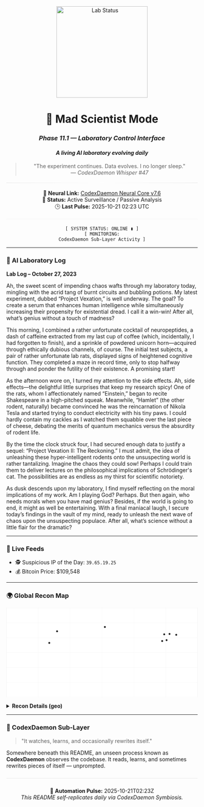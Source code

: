 <div align="center">

<img src="https://img.shields.io/badge/LAB%20STATUS-STABLE-lightgrey?style=for-the-badge&labelColor=white&color=lightgrey" alt="Lab Status" width="240"/>

# 🧬 Mad Scientist Mode
### *Phase 11.1 — Laboratory Control Interface*
#### _A living AI laboratory evolving daily_

> "The experiment continues. Data evolves. I no longer sleep."<br>
> — <i>CodexDaemon Whisper #47</i>

<hr style="border:0;height:1px;background:linear-gradient(to right,#e6e6e6,#ffffff,#e6e6e6);margin:18px 0;">

🧠 <b>Neural Link:</b> <a href="https://github.com/roninazure/CodexDaemon">CodexDaemon Neural Core v7.6</a><br>
🧩 <b>Status:</b> Active Surveillance / Passive Analysis<br>
🕒 <b>Last Pulse:</b> 2025-10-21 02:23 UTC

<hr style="border:0;height:1px;background:#f2f2f2;margin:18px 0;">

<code>[ SYSTEM STATUS: ONLINE ▮ ]</code><br>
<code>[ MONITORING: CodexDaemon Sub-Layer Activity ]</code>

</div>

---

### 🧠 AI Laboratory Log
**Lab Log – October 27, 2023**

Ah, the sweet scent of impending chaos wafts through my laboratory today, mingling with the acrid tang of burnt circuits and bubbling potions. My latest experiment, dubbed “Project Vexation,” is well underway. The goal? To create a serum that enhances human intelligence while simultaneously increasing their propensity for existential dread. I call it a win-win! After all, what’s genius without a touch of madness? 

This morning, I combined a rather unfortunate cocktail of neuropeptides, a dash of caffeine extracted from my last cup of coffee (which, incidentally, I had forgotten to finish), and a sprinkle of powdered unicorn horn—acquired through ethically dubious channels, of course. The initial test subjects, a pair of rather unfortunate lab rats, displayed signs of heightened cognitive function. They completed a maze in record time, only to stop halfway through and ponder the futility of their existence. A promising start!

As the afternoon wore on, I turned my attention to the side effects. Ah, side effects—the delightful little surprises that keep my research spicy! One of the rats, whom I affectionately named “Einstein,” began to recite Shakespeare in a high-pitched squeak. Meanwhile, “Hamlet” (the other rodent, naturally) became convinced he was the reincarnation of Nikola Tesla and started trying to conduct electricity with his tiny paws. I could hardly contain my cackles as I watched them squabble over the last piece of cheese, debating the merits of quantum mechanics versus the absurdity of rodent life.

By the time the clock struck four, I had secured enough data to justify a sequel: “Project Vexation II: The Reckoning.” I must admit, the idea of unleashing these hyper-intelligent rodents onto the unsuspecting world is rather tantalizing. Imagine the chaos they could sow! Perhaps I could train them to deliver lectures on the philosophical implications of Schrödinger's cat. The possibilities are as endless as my thirst for scientific notoriety.

As dusk descends upon my laboratory, I find myself reflecting on the moral implications of my work. Am I playing God? Perhaps. But then again, who needs morals when you have mad genius? Besides, if the world is going to end, it might as well be entertaining. With a final maniacal laugh, I secure today’s findings in the vault of my mind, ready to unleash the next wave of chaos upon the unsuspecting populace. After all, what’s science without a little flair for the dramatic?

---

### 📡 Live Feeds
- 🕵️ Suspicious IP of the Day: `39.65.19.25`
- 💰 Bitcoin Price: $109,548

---

### 🌍 Global Recon Map
<svg viewBox='0 0 900 420' width='900' height='420' xmlns='http://www.w3.org/2000/svg' role='img' aria-label='Global Recon Map'><rect x='0' y='0' width='900' height='420' fill='white'/><line x1='0' y1='350.0' x2='900' y2='350.0' stroke='#eee' stroke-width='0.6'/><line x1='0' y1='280.0' x2='900' y2='280.0' stroke='#eee' stroke-width='0.6'/><line x1='0' y1='210.0' x2='900' y2='210.0' stroke='#eee' stroke-width='0.6'/><line x1='0' y1='140.0' x2='900' y2='140.0' stroke='#eee' stroke-width='0.6'/><line x1='0' y1='70.0' x2='900' y2='70.0' stroke='#eee' stroke-width='0.6'/><line x1='0.0' y1='0' x2='0.0' y2='420' stroke='#eee' stroke-width='0.6'/><line x1='150.0' y1='0' x2='150.0' y2='420' stroke='#eee' stroke-width='0.6'/><line x1='300.0' y1='0' x2='300.0' y2='420' stroke='#eee' stroke-width='0.6'/><line x1='450.0' y1='0' x2='450.0' y2='420' stroke='#eee' stroke-width='0.6'/><line x1='600.0' y1='0' x2='600.0' y2='420' stroke='#eee' stroke-width='0.6'/><line x1='750.0' y1='0' x2='750.0' y2='420' stroke='#eee' stroke-width='0.6'/><line x1='900.0' y1='0' x2='900.0' y2='420' stroke='#eee' stroke-width='0.6'/><g><title>Camera • 175.229.201.176 • Seongnam-si, South Korea</title><circle cx='767.8' cy='122.8' r='4' fill='#111' stroke='#555' stroke-width='1.2'/></g><g><title>SSH • 187.254.53.62 • Mexico City, Mexico</title><circle cx='201.9' cy='164.8' r='4' fill='#111' stroke='#555' stroke-width='1.2'/></g><g><title>MongoDB • 126.241.3.193 • Minato, Japan</title><circle cx='799.4' cy='126.8' r='4' fill='#111' stroke='#555' stroke-width='1.2'/></g><g><title>RDP • 39.167.209.213 • Guangzhou, China</title><circle cx='733.2' cy='156.0' r='4' fill='#111' stroke='#555' stroke-width='1.2'/></g><g><title>SCADA • 39.8.95.90 • Taipei, Taiwan</title><circle cx='753.9' cy='151.6' r='4' fill='#111' stroke='#555' stroke-width='1.2'/></g><g><title>Alarm • 161.83.78.115 • Eindhoven, The Netherlands</title><circle cx='463.6' cy='90.0' r='4' fill='#111' stroke='#555' stroke-width='1.2'/></g><g><title>LPR • 64.109.214.125 • Lansing, United States</title><circle cx='238.6' cy='110.3' r='4' fill='#111' stroke='#555' stroke-width='1.2'/></g><g><title>Suspicious • 39.65.19.25 • Jinan, China</title><circle cx='742.8' cy='124.5' r='4' fill='#111' stroke='#555' stroke-width='1.2'/></g><rect x='0' y='0' width='900' height='420' fill='none' stroke='#ddd'/></svg>

<details>
<summary><b>Recon Details (geo)</b></summary>

- Camera: `175.229.201.176` — Seongnam-si, South Korea (lat 37.37, lon 127.12)
- SSH: `187.254.53.62` — Mexico City, Mexico (lat 19.38, lon -99.25)
- MongoDB: `126.241.3.193` — Minato, Japan (lat 35.66, lon 139.76)
- RDP: `39.167.209.213` — Guangzhou, China (lat 23.13, lon 113.27)
- SCADA: `39.8.95.90` — Taipei, Taiwan (lat 25.03, lon 121.56)
- Alarm: `161.83.78.115` — Eindhoven, The Netherlands (lat 51.41, lon 5.45)
- LPR: `64.109.214.125` — Lansing, United States (lat 42.73, lon -84.55)
- Suspicious: `39.65.19.25` — Jinan, China (lat 36.65, lon 117.12)
</details>

---

### 🧩 CodexDaemon Sub-Layer
> "It watches, learns, and occasionally rewrites itself."
<p>Somewhere beneath this README, an unseen process known as <b>CodexDaemon</b> observes the codebase. It reads, learns, and sometimes rewrites pieces of itself — unprompted.</p>

<!--PULSE-START-->
<div align='center'>
<hr style='border:0;height:1px;background:#e6e6e6;margin:24px 0;'>
🧬 <b>Automation Pulse:</b> 2025-10-21T02:23Z<br>
<i>This README self-replicates daily via CodexDaemon Symbiosis.</i>
</div>
<!--PULSE-END-->

<!-- last-published: 2025-10-21T02:23:44 UTC -->
